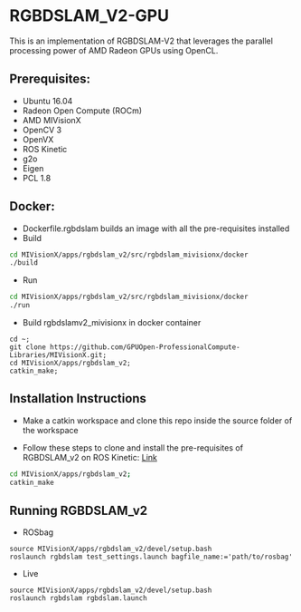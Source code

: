 # RGBDSLAM_V2-GPU

This is an implementation of RGBDSLAM-V2 that leverages the parallel processing power of AMD Radeon GPUs using OpenCL.

## Prerequisites:

* Ubuntu 16.04
* Radeon Open Compute (ROCm)
* AMD MIVisionX
* OpenCV 3
* OpenVX
* ROS Kinetic 
* g2o
* Eigen
* PCL 1.8

## Docker:

* Dockerfile.rgbdslam builds an image with all the pre-requisites installed
* Build
```bash
cd MIVisionX/apps/rgbdslam_v2/src/rgbdslam_mivisionx/docker
./build
```

* Run
```bash
cd MIVisionX/apps/rgbdslam_v2/src/rgbdslam_mivisionx/docker
./run
```

* Build rgbdslamv2_mivisionx in docker container
```
cd ~;
git clone https://github.com/GPUOpen-ProfessionalCompute-Libraries/MIVisionX.git;
cd MIVisionX/apps/rgbdslam_v2;
catkin_make;
```

## Installation Instructions

* Make a catkin workspace and clone this repo inside the source folder of the workspace

* Follow these steps to clone and install the pre-requisites of RGBDSLAM_v2 on ROS Kinetic: [Link](https://github.com/felixendres/rgbdslam_v2/wiki/Instructions-for-Compiling-Rgbdslam-(V2)-on-a-Fresh-Ubuntu-16.04-Install-(Ros-Kinetic)-in-Virtualbox)
```bash
cd MIVisionX/apps/rgbdslam_v2;
catkin_make
```

## Running RGBDSLAM_v2
* ROSbag
```
source MIVisionX/apps/rgbdslam_v2/devel/setup.bash
roslaunch rgbdslam test_settings.launch bagfile_name:='path/to/rosbag'
```
* Live
```
source MIVisionX/apps/rgbdslam_v2/devel/setup.bash
roslaunch rgbdslam rgbdslam.launch
```
